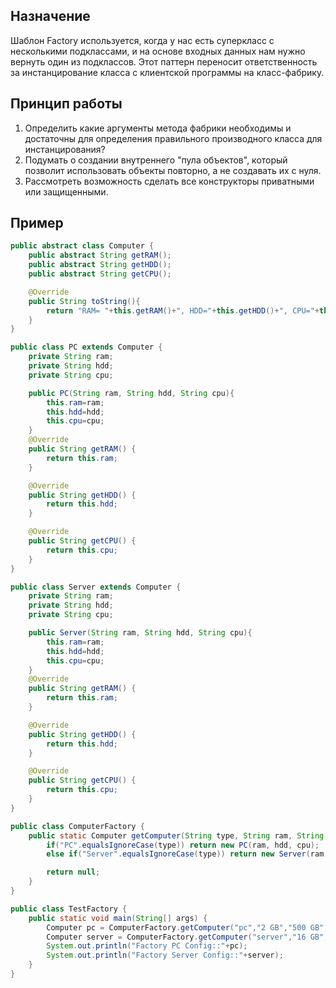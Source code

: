 ## Назначение

Шаблон Factory используется, когда у нас есть суперкласс с несколькими подклассами, и на основе входных данных нам нужно вернуть один из подклассов. Этот паттерн переносит ответственность за инстанцирование класса с клиентской программы на класс-фабрику.

## Принцип работы

1. Определить какие аргументы метода фабрики необходимы и достаточны для определения правильного производного класса для инстанцирования?
2. Подумать о создании внутреннего "пула объектов", который позволит использовать объекты повторно, а не создавать их с нуля.
3. Рассмотреть возможность сделать все конструкторы приватными или защищенными.

## Пример

```java
public abstract class Computer {
	public abstract String getRAM();
	public abstract String getHDD();
	public abstract String getCPU();

	@Override
	public String toString(){
		return "RAM= "+this.getRAM()+", HDD="+this.getHDD()+", CPU="+this.getCPU();
	}
}

public class PC extends Computer {
	private String ram;
	private String hdd;
	private String cpu;

	public PC(String ram, String hdd, String cpu){
		this.ram=ram;
		this.hdd=hdd;
		this.cpu=cpu;
	}
	@Override
	public String getRAM() {
		return this.ram;
	}

	@Override
	public String getHDD() {
		return this.hdd;
	}

	@Override
	public String getCPU() {
		return this.cpu;
	}
}

public class Server extends Computer {
	private String ram;
	private String hdd;
	private String cpu;

	public Server(String ram, String hdd, String cpu){
		this.ram=ram;
		this.hdd=hdd;
		this.cpu=cpu;
	}
	@Override
	public String getRAM() {
		return this.ram;
	}

	@Override
	public String getHDD() {
		return this.hdd;
	}

	@Override
	public String getCPU() {
		return this.cpu;
	}
}

public class ComputerFactory {
	public static Computer getComputer(String type, String ram, String hdd, String cpu){
		if("PC".equalsIgnoreCase(type)) return new PC(ram, hdd, cpu);
		else if("Server".equalsIgnoreCase(type)) return new Server(ram, hdd, cpu);

		return null;
	}
}

public class TestFactory {
	public static void main(String[] args) {
		Computer pc = ComputerFactory.getComputer("pc","2 GB","500 GB","2.4 GHz");
		Computer server = ComputerFactory.getComputer("server","16 GB","1 TB","2.9 GHz");
		System.out.println("Factory PC Config::"+pc);
		System.out.println("Factory Server Config::"+server);
	}
}
```
